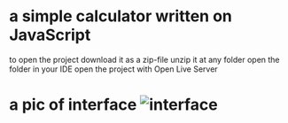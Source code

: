 # a simple calculator written on JavaScript
to open the project download it as a zip-file
unzip it at any folder
open the folder in your IDE
open the project with Open Live Server

# a pic of interface ![interface](https://github.com/whiteRabbitF/calculator-on-javascript/assets/141932197/26ed9837-b9b1-4cea-8aaa-80762970515f)
